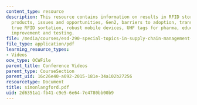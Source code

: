 ```yaml
---
content_type: resource
description: This resource contains information on results in RFID stores, tagged
  products, issues and opportunities, Gen2, barriers to adoption, transformational,
  true RFID sortation, robust mobile devices, UHF tags for pharma, education, quality
  improvement and testing.
file: /media/courses/esd-290-special-topics-in-supply-chain-management-spring-2005/2d6351a1fb41c9e56e647e4780bb00b9_simonlangford.pdf
file_type: application/pdf
learning_resource_types:
- Videos
ocw_type: OCWFile
parent_title: Conference Videos
parent_type: CourseSection
parent_uid: 16c26e40-a092-2015-181e-34a102b27256
resourcetype: Document
title: simonlangford.pdf
uid: 2d6351a1-fb41-c9e5-6e64-7e4780bb00b9
---
```

